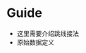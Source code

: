 <!-- README.md --- 
;; 
;; Description: 
;; Author: Hongyi Wu(吴鸿毅)
;; Email: wuhongyi@qq.com 
;; Created: 日 5月 13 15:47:48 2018 (+0800)
;; Last-Updated: 日 5月 13 20:28:22 2018 (+0800)
;;           By: Hongyi Wu(吴鸿毅)
;;     Update #: 2
;; URL: http://wuhongyi.cn -->

# Guide

- 这里需要介绍跳线接法
- 原始数据定义





<!-- README.md ends here -->
